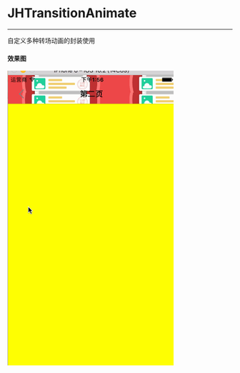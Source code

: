 # JHTransitionAnimate
---
自定义多种转场动画的封装使用

#### 效果图

![效果图](https://github.com/laoSanDr/JHTransitionAnimate/blob/master/动画效果.gif)
